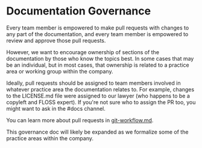 # Documentation Governance

Every team member is empowered to make pull requests with changes to any part of the documentation, and every team member is empowered to review and approve those pull requests.  

However, we want to encourage ownership of sections of the documentation by those who know the topics best. In some cases that may be an individual, but in most cases, that ownership is related to a practice area or working group within the company.  

Ideally, pull requests should be assigned to team members involved in whatever practice area the documentation relates to. For example, changes to the LICENSE.md file were assigned to our lawyer (who happens to be a copyleft and FLOSS expert).  If you're not sure who to assign the PR too, you might want to ask in the #docs channel.

You can learn more about pull requests in [git-workflow.md](git-workflow.md).

This governance doc will likely be expanded as we formalize some of the practice areas within the company.
